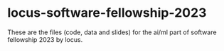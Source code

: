 # locus-software-fellowship-2023
These are the files (code, data and slides) for the ai/ml part of software fellowship 2023 by locus. 

